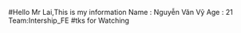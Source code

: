 #Hello Mr Lai,This is my information
Name : Nguyễn Văn Vỹ
Age : 21
Team:Intership_FE
#tks for Watching